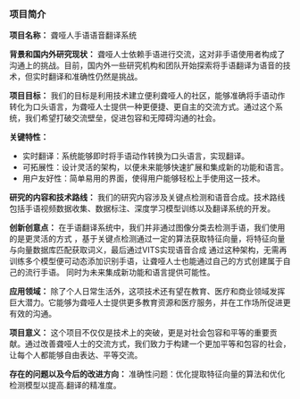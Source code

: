 
### 项目简介

**项目名称：** 聋哑人手语语音翻译系统


**背景和国内外研究现状：**
聋哑人士依赖手语进行交流，这对非手语使用者构成了沟通上的挑战。目前，国内外一些研究机构和团队开始探索将手语翻译为语音的技术，但实时翻译和准确性仍然是挑战。

**项目目标：** 我们的目标是利用技术建立便利聋哑人的社区，能够准确将手语动作转化为口头语言，为聋哑人士提供一种更便捷、更自主的交流方式。通过这个系统，我们希望打破交流壁垒，促进包容和无障碍沟通的社会。

**关键特性：**
- 实时翻译：系统能够即时将手语动作转换为口头语言，实现翻译。
- 可拓展性：设计灵活的架构，以便未来能够快速扩展和集成新的功能和语言。
- 用户友好性：简单易用的界面，使得用户能够轻松上手使用这一技术。


**研究的内容和技术路线：**
我们的研究内容涉及关键点检测和语音合成。技术路线包括手语视频数据收集、数据标注、深度学习模型训练以及翻译系统的开发。

**创新创意点：**
在手语翻译系统中，我们并非通过图像分类去检测手语，我们使用的是更灵活的方式
，基于关键点检测通过一定的算法获取特征向量，将特征向量与向量数据库匹配获取词义，最后通过VITS实现语音合成
通过这种架构，无需再训练多个模型便可动态添加识别手语，让聋哑人士也能通过自己的方式创建属于自己的流行手语。
同时为未来集成新功能和语言提供可能性。

**应用领域：** 除了个人日常生活外，这项技术还有望在教育、医疗和商业领域发挥巨大潜力。它能够为聋哑人士提供更多教育资源和医疗服务，并在工作场所促进更有效的沟通。

**项目意义：** 这个项目不仅仅是技术上的突破，更是对社会包容和平等的重要贡献。通过改善聋哑人士的交流方式，我们致力于构建一个更加平等和包容的社会，让每个人都能够自由表达、平等交流。

**存在的问题以及今后的改进方向：**
准确性问题：优化提取特征向量的算法和优化检测模型以提高.翻译的精准度。